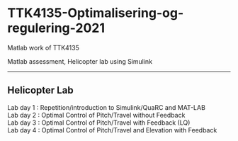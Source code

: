 # TTK4135-Optimalisering-og-regulering-2021
Matlab work of TTK4135

Matlab assessment, Helicopter lab using Simulink

***
## Helicopter Lab

Lab day 1 : Repetition/introduction to Simulink/QuaRC and MAT-LAB<br/>
Lab day 2 : Optimal Control of Pitch/Travel without Feedback<br/>
Lab day 3 : Optimal Control of Pitch/Travel with Feedback (LQ)<br/>
Lab day 4 : Optimal Control of Pitch/Travel and Elevation with Feedback
